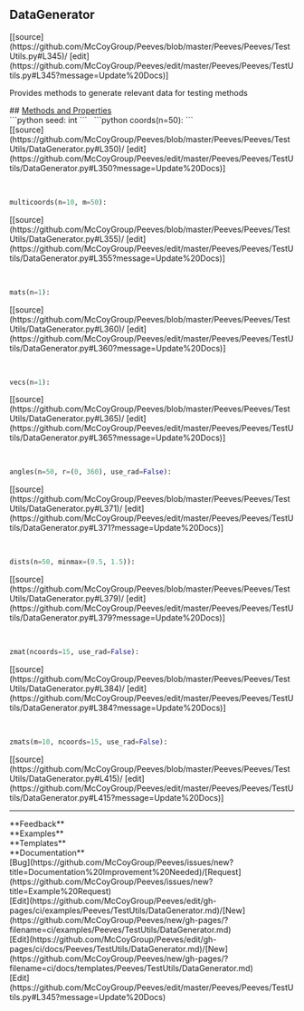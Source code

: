 ## <a id="Peeves.Peeves.TestUtils.DataGenerator">DataGenerator</a> 

<div class="docs-source-link" markdown="1">
[[source](https://github.com/McCoyGroup/Peeves/blob/master/Peeves/Peeves/TestUtils.py#L345)/
[edit](https://github.com/McCoyGroup/Peeves/edit/master/Peeves/Peeves/TestUtils.py#L345?message=Update%20Docs)]
</div>

Provides methods to generate relevant data for testing methods







<div class="collapsible-section">
 <div class="collapsible-section collapsible-section-header" markdown="1">
## <a class="collapse-link" data-toggle="collapse" href="#methods" markdown="1"> Methods and Properties</a> <a class="float-right" data-toggle="collapse" href="#methods"><i class="fa fa-chevron-down"></i></a>
 </div>
 <div class="collapsible-section collapsible-section-body collapse show" id="methods" markdown="1">
 ```python
seed: int
```
<a id="Peeves.Peeves.TestUtils.DataGenerator.coords" class="docs-object-method">&nbsp;</a> 
```python
coords(n=50): 
```
<div class="docs-source-link" markdown="1">
[[source](https://github.com/McCoyGroup/Peeves/blob/master/Peeves/Peeves/TestUtils/DataGenerator.py#L350)/
[edit](https://github.com/McCoyGroup/Peeves/edit/master/Peeves/Peeves/TestUtils/DataGenerator.py#L350?message=Update%20Docs)]
</div>


<a id="Peeves.Peeves.TestUtils.DataGenerator.multicoords" class="docs-object-method">&nbsp;</a> 
```python
multicoords(n=10, m=50): 
```
<div class="docs-source-link" markdown="1">
[[source](https://github.com/McCoyGroup/Peeves/blob/master/Peeves/Peeves/TestUtils/DataGenerator.py#L355)/
[edit](https://github.com/McCoyGroup/Peeves/edit/master/Peeves/Peeves/TestUtils/DataGenerator.py#L355?message=Update%20Docs)]
</div>


<a id="Peeves.Peeves.TestUtils.DataGenerator.mats" class="docs-object-method">&nbsp;</a> 
```python
mats(n=1): 
```
<div class="docs-source-link" markdown="1">
[[source](https://github.com/McCoyGroup/Peeves/blob/master/Peeves/Peeves/TestUtils/DataGenerator.py#L360)/
[edit](https://github.com/McCoyGroup/Peeves/edit/master/Peeves/Peeves/TestUtils/DataGenerator.py#L360?message=Update%20Docs)]
</div>


<a id="Peeves.Peeves.TestUtils.DataGenerator.vecs" class="docs-object-method">&nbsp;</a> 
```python
vecs(n=1): 
```
<div class="docs-source-link" markdown="1">
[[source](https://github.com/McCoyGroup/Peeves/blob/master/Peeves/Peeves/TestUtils/DataGenerator.py#L365)/
[edit](https://github.com/McCoyGroup/Peeves/edit/master/Peeves/Peeves/TestUtils/DataGenerator.py#L365?message=Update%20Docs)]
</div>


<a id="Peeves.Peeves.TestUtils.DataGenerator.angles" class="docs-object-method">&nbsp;</a> 
```python
angles(n=50, r=(0, 360), use_rad=False): 
```
<div class="docs-source-link" markdown="1">
[[source](https://github.com/McCoyGroup/Peeves/blob/master/Peeves/Peeves/TestUtils/DataGenerator.py#L371)/
[edit](https://github.com/McCoyGroup/Peeves/edit/master/Peeves/Peeves/TestUtils/DataGenerator.py#L371?message=Update%20Docs)]
</div>


<a id="Peeves.Peeves.TestUtils.DataGenerator.dists" class="docs-object-method">&nbsp;</a> 
```python
dists(n=50, minmax=(0.5, 1.5)): 
```
<div class="docs-source-link" markdown="1">
[[source](https://github.com/McCoyGroup/Peeves/blob/master/Peeves/Peeves/TestUtils/DataGenerator.py#L379)/
[edit](https://github.com/McCoyGroup/Peeves/edit/master/Peeves/Peeves/TestUtils/DataGenerator.py#L379?message=Update%20Docs)]
</div>


<a id="Peeves.Peeves.TestUtils.DataGenerator.zmat" class="docs-object-method">&nbsp;</a> 
```python
zmat(ncoords=15, use_rad=False): 
```
<div class="docs-source-link" markdown="1">
[[source](https://github.com/McCoyGroup/Peeves/blob/master/Peeves/Peeves/TestUtils/DataGenerator.py#L384)/
[edit](https://github.com/McCoyGroup/Peeves/edit/master/Peeves/Peeves/TestUtils/DataGenerator.py#L384?message=Update%20Docs)]
</div>


<a id="Peeves.Peeves.TestUtils.DataGenerator.zmats" class="docs-object-method">&nbsp;</a> 
```python
zmats(m=10, ncoords=15, use_rad=False): 
```
<div class="docs-source-link" markdown="1">
[[source](https://github.com/McCoyGroup/Peeves/blob/master/Peeves/Peeves/TestUtils/DataGenerator.py#L415)/
[edit](https://github.com/McCoyGroup/Peeves/edit/master/Peeves/Peeves/TestUtils/DataGenerator.py#L415?message=Update%20Docs)]
</div>
 </div>
</div>












---


<div markdown="1" class="text-secondary">
<div class="container">
  <div class="row">
   <div class="col" markdown="1">
**Feedback**   
</div>
   <div class="col" markdown="1">
**Examples**   
</div>
   <div class="col" markdown="1">
**Templates**   
</div>
   <div class="col" markdown="1">
**Documentation**   
</div>
   <div class="col" markdown="1">
   
</div>
   <div class="col" markdown="1">
   
</div>
   <div class="col" markdown="1">
   
</div>
</div>
  <div class="row">
   <div class="col" markdown="1">
[Bug](https://github.com/McCoyGroup/Peeves/issues/new?title=Documentation%20Improvement%20Needed)/[Request](https://github.com/McCoyGroup/Peeves/issues/new?title=Example%20Request)   
</div>
   <div class="col" markdown="1">
[Edit](https://github.com/McCoyGroup/Peeves/edit/gh-pages/ci/examples/Peeves/TestUtils/DataGenerator.md)/[New](https://github.com/McCoyGroup/Peeves/new/gh-pages/?filename=ci/examples/Peeves/TestUtils/DataGenerator.md)   
</div>
   <div class="col" markdown="1">
[Edit](https://github.com/McCoyGroup/Peeves/edit/gh-pages/ci/docs/Peeves/TestUtils/DataGenerator.md)/[New](https://github.com/McCoyGroup/Peeves/new/gh-pages/?filename=ci/docs/templates/Peeves/TestUtils/DataGenerator.md)   
</div>
   <div class="col" markdown="1">
[Edit](https://github.com/McCoyGroup/Peeves/edit/master/Peeves/Peeves/TestUtils.py#L345?message=Update%20Docs)   
</div>
   <div class="col" markdown="1">
   
</div>
   <div class="col" markdown="1">
   
</div>
   <div class="col" markdown="1">
   
</div>
</div>
</div>
</div>